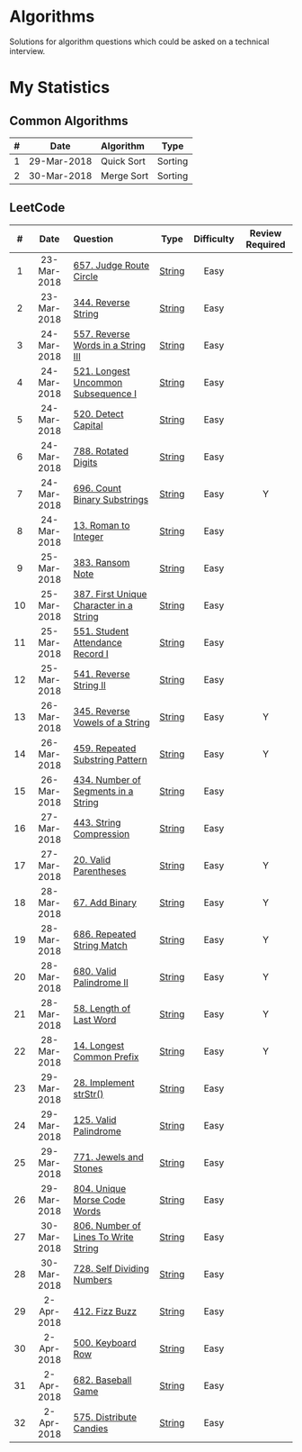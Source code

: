 # Algorithms
Solutions for algorithm questions which could be asked on a technical interview.

# My Statistics

## Common Algorithms
| # | Date | Algorithm | Type |
|:-:|:----:|:---------|:----:|
| 1 | 29-Mar-2018 | Quick Sort | Sorting |
| 2 | 30-Mar-2018 | Merge Sort | Sorting |

## LeetCode

| # | Date | Question | Type | Difficulty | Review Required |
|:-:|:----:|:---------|:----:|:----------:|:--------------:|
| 1 | 23-Mar-2018 | [657. Judge Route Circle][1] | [String][0] | Easy |  |
| 2 | 23-Mar-2018 | [344. Reverse String][2] | [String][0] | Easy |  |
| 3 | 24-Mar-2018 | [557. Reverse Words in a String III][3] | [String][0] | Easy |  |
| 4 | 24-Mar-2018 | [521. Longest Uncommon Subsequence I][4] | [String][0] | Easy |  |
| 5 | 24-Mar-2018 | [520. Detect Capital][5] | [String][0] | Easy |  |
| 6 | 24-Mar-2018 | [788. Rotated Digits][6] | [String][0] | Easy |  |
| 7 | 24-Mar-2018 | [696. Count Binary Substrings][7] | [String][0] | Easy | Y |
| 8 | 24-Mar-2018 | [13. Roman to Integer][8] | [String][0] | Easy |  |
| 9 | 25-Mar-2018 | [383. Ransom Note][9] | [String][0] | Easy |  |
| 10 | 25-Mar-2018 | [387. First Unique Character in a String][10] | [String][0] | Easy |  |
| 11 | 25-Mar-2018 | [551. Student Attendance Record I][11] | [String][0] | Easy |  |
| 12 | 25-Mar-2018 | [541. Reverse String II][12] | [String][0] | Easy |  |
| 13 | 26-Mar-2018 | [345. Reverse Vowels of a String][13] | [String][0] | Easy | Y |
| 14 | 26-Mar-2018 | [459. Repeated Substring Pattern][14] | [String][0] | Easy | Y |
| 15 | 26-Mar-2018 | [434. Number of Segments in a String][15] | [String][0] | Easy |  |
| 16 | 27-Mar-2018 | [443. String Compression][16] | [String][0] | Easy |  |
| 17 | 27-Mar-2018 | [20. Valid Parentheses][17] | [String][0] | Easy | Y |
| 18 | 28-Mar-2018 | [67. Add Binary][18] | [String][0] | Easy | Y |
| 19 | 28-Mar-2018 | [686. Repeated String Match][19] | [String][0] | Easy | Y |
| 20 | 28-Mar-2018 | [680. Valid Palindrome II][20] | [String][0] | Easy | Y |
| 21 | 28-Mar-2018 | [58. Length of Last Word][21] | [String][0] | Easy | Y |
| 22 | 28-Mar-2018 | [14. Longest Common Prefix][22] | [String][0] | Easy | Y |
| 23 | 29-Mar-2018 | [28. Implement strStr()][23] | [String][0] | Easy |  |
| 24 | 29-Mar-2018 | [125. Valid Palindrome][24] | [String][0] | Easy |  |
| 25 | 29-Mar-2018 | [771. Jewels and Stones][25] | [String][0] | Easy |  |
| 26 | 29-Mar-2018 | [804. Unique Morse Code Words][26] | [String][0] | Easy |  |
| 27 | 30-Mar-2018 | [806. Number of Lines To Write String][27] | [String][0] | Easy |  |
| 28 | 30-Mar-2018 | [728. Self Dividing Numbers][28] | [String][0] | Easy |  |
| 29 | 2-Apr-2018 | [412. Fizz Buzz][29] | [String][0] | Easy |  |
| 30 | 2-Apr-2018 | [500. Keyboard Row][30] | [String][0] | Easy |  |
| 31 | 2-Apr-2018 | [682. Baseball Game][31] | [String][0] | Easy |  |
| 32 | 2-Apr-2018 | [575. Distribute Candies][32] | [String][0] | Easy |  |

[0]: https://leetcode.com/tag/string/
[1]: https://leetcode.com/problems/judge-route-circle/
[2]: https://leetcode.com/problems/reverse-string/
[3]: https://leetcode.com/problems/reverse-words-in-a-string-iii/
[4]: https://leetcode.com/problems/longest-uncommon-subsequence-i/
[5]: https://leetcode.com/problems/detect-capital/
[6]: https://leetcode.com/problems/rotated-digits/
[7]: https://leetcode.com/problems/count-binary-substrings/
[8]: https://leetcode.com/problems/roman-to-integer/
[9]: https://leetcode.com/problems/ransom-note/
[10]: https://leetcode.com/problems/first-unique-character-in-a-string/
[11]: https://leetcode.com/problems/student-attendance-record-i/
[12]: https://leetcode.com/problems/reverse-string-ii/
[13]: https://leetcode.com/problems/reverse-vowels-of-a-string/
[14]: https://leetcode.com/problems/repeated-substring-pattern/
[15]: https://leetcode.com/problems/number-of-segments-in-a-string/
[16]: https://leetcode.com/problems/string-compression/
[17]: https://leetcode.com/problems/valid-parentheses/
[18]: https://leetcode.com/problems/add-binary/
[19]: https://leetcode.com/problems/repeated-string-match/
[20]: https://leetcode.com/problems/valid-palindrome-ii/
[21]: https://leetcode.com/problems/length-of-last-word/
[22]: https://leetcode.com/problems/longest-common-prefix/
[23]: https://leetcode.com/problems/implement-strstr/
[24]: https://leetcode.com/problems/valid-palindrome/
[25]: https://leetcode.com/problems/jewels-and-stones/
[26]: https://leetcode.com/problems/unique-morse-code-words/
[27]: https://leetcode.com/problems/number-of-lines-to-write-string/
[28]: https://leetcode.com/problems/self-dividing-numbers/
[29]: https://leetcode.com/problems/fizz-buzz/
[30]: https://leetcode.com/problems/keyboard-row/
[31]: https://leetcode.com/problems/baseball-game
[32]: https://leetcode.com/problems/distribute-candies/